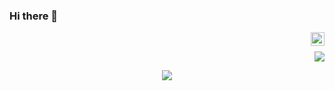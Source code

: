 

### Hi there 👋 

<a href="https://www.linkedin.com/in/abumq" target="_blank" rel="nofollow"><img align="right" alt="Linkedin" width="22px" src="https://cdn.jsdelivr.net/npm/simple-icons@v3/icons/linkedin.svg" /></a>
<br/>
<p align="right">
  
  <img src="https://komarev.com/ghpvc/?username=abumq" />
</p>

<p align="center">
  <img src="https://github-readme-stats.vercel.app/api?username=abumq&show_icons=true&count_private=true&include_all_commits=true&hide_border=false">
</p>
